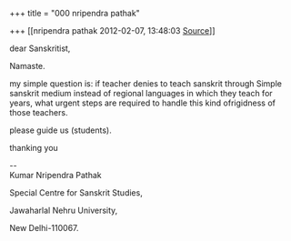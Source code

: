 +++
title = "000 nripendra pathak"

+++
[[nripendra pathak	2012-02-07, 13:48:03 [Source](https://groups.google.com/g/bvparishat/c/q3t--ylMwIU)]]



dear Sanskritist,

Namaste.

  

my simple question is: if teacher denies to teach sanskrit through Simple sanskrit medium instead of regional languages in which they teach for years, what urgent steps are required to handle this kind ofrigidness of those teachers.

please guide us (students).

thanking you  

  

--  
Kumar Nripendra Pathak

Special Centre for Sanskrit Studies,

Jawaharlal Nehru University,

New Delhi-110067.

  

  

  

